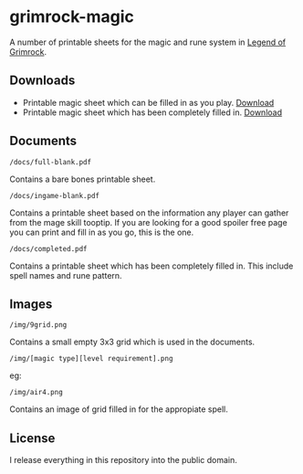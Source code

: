 grimrock-magic
==============

A number of printable sheets for the magic and rune system in [Legend of Grimrock](http://www.grimrock.net/).

Downloads
---------
* Printable magic sheet which can be filled in as you play. [Download](https://github.com/stuartdb/grimrock-magic/blob/master/doc/ingame-blank.pdf)
* Printable magic sheet which has been completely filled in. [Download](https://github.com/stuartdb/grimrock-magic/blob/master/doc/completed.pdf)


Documents
---------

    /docs/full-blank.pdf

Contains a bare bones printable sheet.

    /docs/ingame-blank.pdf

Contains a printable sheet based on the information any player can gather from the mage skill tooptip.
If you are looking for a good spoiler free page you can print and fill in as you go, this is the one.

    /docs/completed.pdf

Contains a printable sheet which has been completely filled in. This include spell names and rune pattern.


Images
------

    /img/9grid.png

Contains a small empty 3x3 grid which is used in the documents.

    /img/[magic type][level requirement].png

eg:

    /img/air4.png

Contains an image of grid filled in for the appropiate spell.


License
-------

I release everything in this repository into the public domain.
